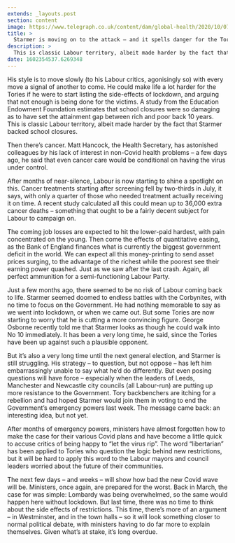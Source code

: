 ```yaml
--- 
extends: _layouts.post 
section: content 
image: https://www.telegraph.co.uk/content/dam/global-health/2020/10/07/TELEMMGLPICT000241367936_trans_NvBQzQNjv4BqwD2sfO9joeQ6RY-qlTATNB2cSHopZMn-aCc647VHTAY.jpeg?impolicy=logo-overlay 
title: > 
  Starmer is moving on to the attack – and it spells danger for the Tories 
description: > 
  This is classic Labour territory, albeit made harder by the fact that Starmer backed school closures.Starmer seemed doomed to endless battles with the Corbynites, with no time to focus on the Government.But some Tories are now starting to worry that he is cutting a more convincing figure.It has been a very long time, he said, since the Tories have been up against such a plausible opponent.But it’s also a very long time until the next general election, and Starmer is still struggling. 
date: 1602354537.6269348 
--- 
```

His style is to move slowly (to his Labour critics, agonisingly so) with every move a signal of another to come. He could make life a lot harder for the Tories if he were to start listing the side-effects of lockdown, and arguing that not enough is being done for the victims. A study from the Education Endowment Foundation estimates that school closures were so damaging as to have set the attainment gap between rich and poor back 10 years. This is classic Labour territory, albeit made harder by the fact that Starmer backed school closures.

Then there’s cancer. Matt Hancock, the Health Secretary, has astonished colleagues by his lack of interest in non-Covid health problems – a few days ago, he said that even cancer care would be conditional on having the virus under control.

After months of near-silence, Labour is now starting to shine a spotlight on this. Cancer treatments starting after screening fell by two-thirds in July, it says, with only a quarter of those who needed treatment actually receiving it on time. A recent study calculated all this could mean up to 36,000 extra cancer deaths – something that ought to be a fairly decent subject for Labour to campaign on.

The coming job losses are expected to hit the lower-paid hardest, with pain concentrated on the young. Then come the effects of quantitative easing, as the Bank of England finances what is currently the biggest government deficit in the world. We can expect all this money-printing to send asset prices surging, to the advantage of the richest while the poorest see their earning power quashed. Just as we saw after the last crash. Again, all perfect ammunition for a semi-functioning Labour Party.

Just a few months ago, there seemed to be no risk of Labour coming back to life. Starmer seemed doomed to endless battles with the Corbynites, with no time to focus on the Government. He had nothing memorable to say as we went into lockdown, or when we came out. But some Tories are now starting to worry that he is cutting a more convincing figure. George Osborne recently told me that Starmer looks as though he could walk into No 10 immediately. It has been a very long time, he said, since the Tories have been up against such a plausible opponent.

But it’s also a very long time until the next general election, and Starmer is still struggling. His strategy – to question, but not oppose – has left him embarrassingly unable to say what he’d do differently. But even posing questions will have force – especially when the leaders of Leeds, Manchester and Newcastle city councils (all Labour-run) are putting up more resistance to the Government. Tory backbenchers are itching for a rebellion and had hoped Starmer would join them in voting to end the Government’s emergency powers last week. The message came back: an interesting idea, but not yet.

After months of emergency powers, ministers have almost forgotten how to make the case for their various Covid plans and have become a little quick to accuse critics of being happy to “let the virus rip”. The word “libertarian” has been applied to Tories who question the logic behind new restrictions, but it will be hard to apply this word to the Labour mayors and council leaders worried about the future of their communities.

The next few days – and weeks – will show how bad the new Covid wave will be. Ministers, once again, are prepared for the worst. Back in March, the case for was simple: Lombardy was being overwhelmed, so the same would happen here without lockdown. But last time, there was no time to think about the side effects of restrictions. This time, there’s more of an argument – in Westminster, and in the town halls – so it will look something closer to normal political debate, with ministers having to do far more to explain themselves. Given what’s at stake, it’s long overdue.